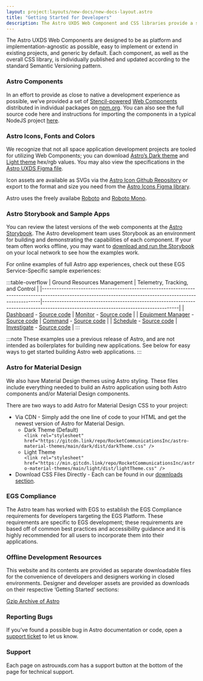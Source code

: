 ```yaml
---
layout: project:layouts/new-docs/new-docs-layout.astro
title: "Getting Started for Developers"
description: The Astro UXDS Web Component and CSS libraries provide a starting point to build in-browser space app experiences and custom applications following today’s web development best practices.
---
```


 The Astro UXDS Web Components are designed to be as platform and implementation-agnostic as possible, easy to implement or extend in existing projects, and generic by default. Each component, as well as the overall CSS library, is individually published and updated according to the standard Semantic Versioning pattern.

### Astro Components

In an effort to provide as close to native a development experience as possible, we’ve provided a set of [Stencil-powered](https://stenciljs.com) [Web Components](https://developer.mozilla.org/en-US/docs/Web/Web_Components) distributed in individual packages on [npm.org](https://www.npmjs.com/package/@astrouxds/astro-web-components). You can also see the full source code here and instructions for importing the components in a typical NodeJS project [here](https://github.com/RocketCommunicationsInc/astro/blob/main/packages/web-components/README.md).

### Astro Icons, Fonts and Colors

We recognize that not all space application development projects are tooled for utilizing Web Components; you can download [Astro’s Dark theme](https://github.com/RocketCommunicationsInc/astro/blob/main/packages/web-components/src/global/_variables.scss) and [Light theme](https://github.com/RocketCommunicationsInc/astro/blob/main/packages/web-components/src/global/theme/_theme-light.scss) hex/rgb values. You may also view the specifications in the [Astro UXDS Figma file](https://www.figma.com/community/file/1014254163928270411).

Icon assets are available as SVGs via the [Astro Icon Github Repository](https://github.com/RocketCommunicationsInc/astro/tree/main/packages/web-components/src/icons) or export to the format and size you need from the [Astro Icons Figma library](https://www.figma.com/community/file/1022883566772542677).

Astro uses the freely availabe [Roboto](https://fonts.google.com/specimen/Roboto) and [Roboto Mono](https://fonts.google.com/specimen/Roboto+Mono?query=roboto+mono).

### Astro Storybook and Sample Apps

You can review the latest versions of the web components at the [Astro Storybook](https://astro-components.netlify.app/?path=/story/astro-uxds-welcome-start-here--page). The Astro development team uses Storybook as an environment for building and demonstrating the capabilities of each component. If your team often works offline, you may want to [download and run the Storybook](https://github.com/RocketCommunicationsInc/astro/tree/main/packages/web-components) on your local network to see how the examples work.

For online examples of full Astro app experiences, check out these EGS Service-Specific sample experiences:

:::table-overflow
| Ground Resources Management                                                                                                                               | Telemetry, Tracking, and Control                                                                                                     |
|-----------------------------------------------------------------------------------------------------------------------------------------------------------|--------------------------------------------------------------------------------------------------------------------------------------|
| [Dashboard](/grm-service-ux-design/grm-dashboard/) - [Source code](https://bitbucket.org/rocketcom/grm-sample-apps-dashboard/src/master/)                 | [Monitor](/ttc-service-ux-design/ttc-monitor/) - [Source code](https://bitbucket.org/rocketcom/tt-c-monitor/src/master/)             |
| [Equipment Manager](/grm-service-ux-design/grm-equipment-manager/) - [Source code](https://bitbucket.org/rocketcom/grm-sample-apps-equipment/src/master/) | [Command](/ttc-service-ux-design/ttc-command/) - [Source code](https://bitbucket.org/rocketcom/tt-c-command/src/master/)             |
| [Schedule](/grm-service-ux-design/grm-schedule/) - [Source code](https://bitbucket.org/rocketcom/grm-sample-apps-schedule/src/master/)                    | [Investigate](/ttc-service-ux-design/ttc-investigate/) - [Source code](https://bitbucket.org/rocketcom/tt-c-investigate/src/master/) |
:::

:::note
These examples use a previous release of Astro, and are not intended as boilerplates for building new applications. See below for easy ways to get started building Astro web applications.
:::

### Astro for Material Design

We also have Material Design themes using Astro styling. These files include everything needed to build an Astro application using both Astro components and/or Material Design components.

There are two ways to add Astro for Material Design CSS to your project:

- Via CDN - Simply add the one line of code to your HTML and get the newest version of Astro for Material Design.
  - Dark Theme (Default) <div class="code-block">`<link rel="stylesheet" href="https://gitcdn.link/repo/RocketCommunicationsInc/astro-material-themes/main/dark/dist/darkTheme.css" />`</div>
  - Light Theme <div class="code-block">`<link rel="stylesheet" href="https://min.gitcdn.link/repo/RocketCommunicationsInc/astro-material-themes/main/light/dist/lightTheme.css" />`</div>
- Download CSS Files Directly - Each can be found in our [downloads section](/downloads).

### EGS Compliance

The Astro team has worked with EGS to establish the EGS Compliance requirements for developers targeting the EGS Platform. These requirements are specific to EGS development; these requirements are based off of common best practices and accessibility guidance and it is highly recommended for all users to incorporate them into their applications.

### Offline Development Resources

This website and its contents are provided as separate downloadable files for the convenience of developers and designers working in closed environments. Designer and developer assets are provided as downloads on their respective ‘Getting Started’ sections:

[Gzip Archive of Astro](https://github.com/RocketCommunicationsInc/astro/releases)

### Reporting Bugs

If you’ve found a possible bug in Astro documentation or code, open a [support ticket](https://github.com/RocketCommunicationsInc/astro/issues) to let us know.

### Support

Each page on astrouxds.com has a support button at the bottom of the page for technical support.
